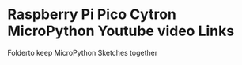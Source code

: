 # Raspberry Pi Pico Cytron MicroPython Youtube  video Links
 Folderto keep MicroPython Sketches together 
